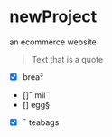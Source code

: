 # newProject
an ecommerce website
> Text that is a quote
* [x] brea³
* []¯ mil¨
* [] egg§
* [x] ¯ teabags
